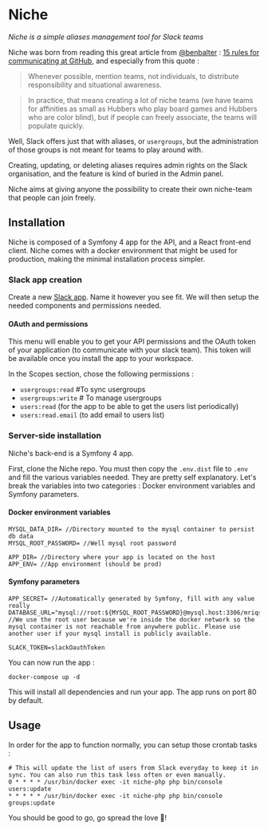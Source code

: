 # Niche

_Niche is a simple aliases management tool for Slack teams_

Niche was born from reading this great article from [@benbalter](https://github.com/benbalter) : [15 rules for communicating at GitHub](https://ben.balter.com/2014/11/06/rules-of-communicating-at-github/), and especially from this quote :
> Whenever possible, mention teams, not individuals, to distribute responsibility and situational awareness.

> In practice, that means creating a lot of niche teams (we have teams for affinities as small as Hubbers who play board games and Hubbers who are color blind), but if people can freely associate, the teams will populate quickly. 

Well, Slack offers just that with aliases, or `usergroups`, but the administration of those groups is not meant for teams to play around with. 

Creating, updating, or deleting aliases requires admin rights on the Slack organisation, and the feature is kind of buried in the Admin panel.

Niche aims at giving anyone the possibility to create their own niche-team that people can join freely.

## Installation

Niche is composed of a Symfony 4 app for the API, and a React front-end client. Niche comes with a docker environment that might be used for production, making the minimal installation process simpler.

### Slack app creation

Create a new [Slack app](https://api.slack.com/apps). Name it however you see fit. We will then setup the needed components and permissions needed.

#### OAuth and permissions 

This menu will enable you to get your API permissions and the OAuth token of your application (to communicate with your slack team). This token will be available once you install the app to your workspace.

In the Scopes section, chose the following permissions :
- `usergroups:read` #To sync usergroups
- `usergroups:write` # To manage usergroups
- `users:read` (for the app to be able to get the users list periodically)
- `users:read.email` (to add email to users list)

### Server-side installation

Niche's back-end is a Symfony 4 app.

First, clone the Niche repo. You must then copy the `.env.dist` file to `.env` and fill the various variables needed. They are pretty self explanatory.
Let's break the variables into two categories : Docker environment variables and Symfony parameters.

#### Docker environment variables 

```
MYSQL_DATA_DIR= //Directory mounted to the mysql container to persist db data
MYSQL_ROOT_PASSWORD= //Well mysql root password

APP_DIR= //Directory where your app is located on the host
APP_ENV= //App environment (should be prod)
```

#### Symfony parameters

```
APP_SECRET= //Automatically generated by Symfony, fill with any value really
DATABASE_URL="mysql://root:${MYSQL_ROOT_PASSWORD}@mysql.host:3306/mriqs" //We use the root user because we're inside the docker network so the mysql container is not reachable from anywhere public. Please use another user if your mysql install is publicly available.

SLACK_TOKEN=slackOauthToken
```

You can now run the app :
```
docker-compose up -d
```
This will install all dependencies and run your app. The app runs on port 80 by default.

## Usage

In order for the app to function normally, you can setup those crontab tasks : 

```
# This will update the list of users from Slack everyday to keep it in sync. You can also run this task less often or even manually.
0 * * * * /usr/bin/docker exec -it niche-php php bin/console users:update
* * * * * /usr/bin/docker exec -it niche-php php bin/console groups:update
```

You should be good to go, go spread the love 💌!
